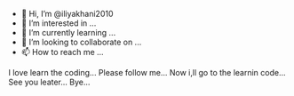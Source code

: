 - 👋 Hi, I’m @iliyakhani2010
- 👀 I’m interested in ...
- 🌱 I’m currently learning ...
- 💞️ I’m looking to collaborate on ...
- 📫 How to reach me ...

<!---
iliyakhani2010/iliyakhani2010 is a ✨ special ✨ repository because its `README.md` (this file) appears on your GitHub profile.
You can click the Preview link to take a look at your changes.
--->
I love learn the coding...
Please follow me...
Now i,ll go to the learnin code...
See you leater...
Bye...
